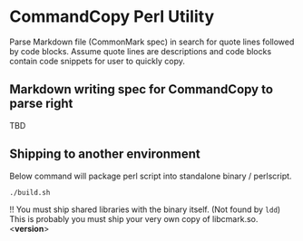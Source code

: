 # CommandCopy Perl Utility

Parse Markdown file (CommonMark spec) in search for quote lines followed by code blocks. Assume quote lines are descriptions and code blocks contain code snippets for user to quickly copy.

## Markdown writing spec for CommandCopy to parse right

TBD

## Shipping to another environment

Below command will package perl script into standalone binary / perlscript.

```bash
./build.sh
```

!! You must ship shared libraries with the binary itself. (Not found by `ldd`)
This is probably you must ship your very own copy of libcmark.so.<__version__>
